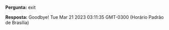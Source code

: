 **Pergunta:** exit

**Resposta:** Goodbye! 
Tue Mar 21 2023 03:11:35 GMT-0300 (Horário Padrão de Brasília)